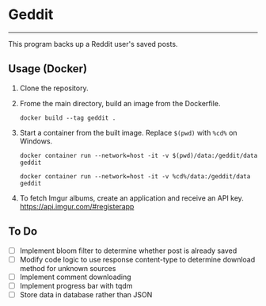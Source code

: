 # Geddit
---
This program backs up a Reddit user's saved posts.


## Usage (Docker)
1. Clone the repository.
2. Frome the main directory, build an image from the Dockerfile.

    ```
    docker build --tag geddit .
    ```

3. Start a container from the built image. Replace `$(pwd)` with `%cd%` on Windows.

    ```
    docker container run --network=host -it -v $(pwd)/data:/geddit/data geddit

    docker container run --network=host -it -v %cd%/data:/geddit/data geddit
    ```

4. To fetch Imgur albums, create an application and receive an API key. https://api.imgur.com/#registerapp

## To Do
- [ ] Implement bloom filter to determine whether post is already saved
- [ ] Modify code logic to use response content-type to determine download method for unknown sources
- [ ] Implement comment downloading
- [ ] Implement progress bar with tqdm
- [ ] Store data in database rather than JSON
